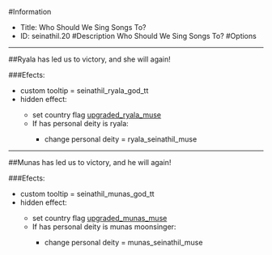 #Information
 - Title: Who Should We Sing Songs To?
 - ID: seinathil.20
#Description
Who Should We Sing Songs To?
#Options

___
##Ryala has led us to victory, and she will again!

###Efects:<ul><li>custom tooltip = seinathil_ryala_god_tt</li><li>hidden effect:</li><ul><li>set country flag [upgraded_ryala_muse](../flags/upgraded_ryala_muse.md)</li><li>If has personal deity is ryala:</li><ul><li>change personal deity = ryala_seinathil_muse</li></ul></ul></ul>

___
##Munas has led us to victory, and he will again!

###Efects:<ul><li>custom tooltip = seinathil_munas_god_tt</li><li>hidden effect:</li><ul><li>set country flag [upgraded_munas_muse](../flags/upgraded_munas_muse.md)</li><li>If has personal deity is munas moonsinger:</li><ul><li>change personal deity = munas_seinathil_muse</li></ul></ul></ul>

